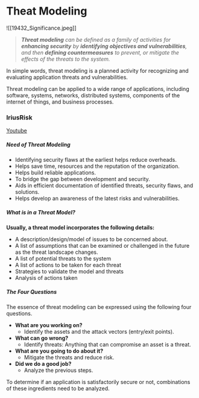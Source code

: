 # Theat Modeling
![[19432_Significance.jpeg]]

> _**Threat modeling**_ _can be defined as a family of activities for **enhancing security** by **identifying objectives and vulnerabilities**, and then **defining countermeasures** to prevent, or mitigate the effects of the threats to the system._

In simple words, threat modeling is a planned activity for recognizing and evaluating application threats and vulnerabilities.

Threat modeling can be applied to a wide range of applications, including software, systems, networks, distributed systems, components of the internet of things, and business processes.


### IriusRisk
[Youtube](https://youtu.be/JoND3Ql4qV8)

##### Need of Threat Modeling

-   Identifying security flaws at the earliest helps reduce overheads.
-   Helps save time, resources and the reputation of the organization.
-   Helps build reliable applications.
-   To bridge the gap between development and security.
-   Aids in efficient documentation of identified threats, security flaws, and solutions.
-   Helps develop an awareness of the latest risks and vulnerabilities.

##### What is in a Threat Model?

**Usually, a threat model incorporates the following details:**

-   A description/design/model of issues to be concerned about.
-   A list of assumptions that can be examined or challenged in the future as the threat landscape changes.
-   A list of potential threats to the system
-   A list of actions to be taken for each threat
-   Strategies to validate the model and threats
-   Analysis of actions taken


##### The Four Questions

The essence of threat modeling can be expressed using the following four questions.

-   **What are you working on?**
    -   Identify the assets and the attack vectors (entry/exit points).
-   **What can go wrong?**
    -   Identify threats: Anything that can compromise an asset is a threat.
-   **What are you going to do about it?**
    -   Mitigate the threats and reduce risk.
-   **Did we do a good job?**
    -   Analyze the previous steps.

To determine if an application is satisfactorily secure or not, combinations of these ingredients need to be analyzed.